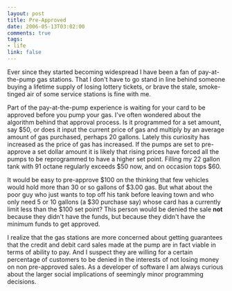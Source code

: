 ```yaml
--- 
layout: post
title: Pre-Approved
date: 2006-05-13T03:02:00
comments: true
tags:
- life
link: false
---
```

Ever since they started becoming widespread I have been a fan of pay-at-the-pump gas stations. That I don't have to go stand in line behind someone buying a lifetime supply of losing lottery tickets, or brave the stale, smoke-tinged air of some service stations is fine with me.

Part of the pay-at-the-pump experience is waiting for your card to be approved before you pump your gas. I've often wondered about the algorithm behind that approval process. Is it programmed for a set amount, say $50, or does it input the current price of gas and multiply by an average amount of gas purchased, perhaps 20 gallons. Lately this curiosity has increased as the price of gas has increased. If the pumps are set to pre-approve a set dollar amount it is likely that rising prices have forced all the pumps to be reprogrammed to have a higher set point. Filling my 22 gallon tank with 91 octane regularly exceeds $50 now, and on occasion tops $60.

It would be easy to pre-approve $100 on the thinking that few vehicles would hold more than 30 or so gallons of $3.00 gas. But what about the poor guy who just wants to top off his tank before leaving town and who only need 5 or 10 gallons (a $30 purchase say) whose card has a currently limit less than the $100 set point? This person would be denied the sale <b>not</b> because they didn't have the funds, but because they didn't have the minimum funds to get approved.

I realize that the gas stations are more concerned about getting guarantees that the credit and debit card sales made at the pump are in fact viable in terms of ability to pay. And I suspect they are willing for a certain percentage of customers to be denied in the interests of not losing money on non pre-approved sales. As a developer of software I am always curious about the larger social implications of seemingly minor programming decisions.
